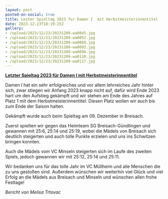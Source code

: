```yaml
---
layout: post
posted-on-social: true
title: Lezter Spieltag 2023 fur Damen I  mit Herbstmeisterinnentitel
date: 2023-12-23T18:19:25Z
gallery:
- /upload/2023/12/23/20231209-wa0045.jpg
- /upload/2023/12/23/20231209-wa0052.jpg
- /upload/2023/12/23/20231209-wa0068.jpg
- /upload/2023/12/23/20231209-wa0093.jpg
- /upload/2023/12/23/20231209-wa0096.jpg
- /upload/2023/12/23/20231209-wa0110.jpg
- /upload/2023/12/23/20231209-wa0117.jpg
---
```

**<u>Letzter Spieltag 2023 für Damen I mit Herbstmeisterinnentitel</u>**

Damen I hat ein sehr erfolgreiches und vor allem lehrreiches Jahr hinter
sich, zwar stiegen wir Anfang 2023 knapp nicht auf, dafür wird Ende 2023
hart um den Aufstieg gekämpft und wir stehen am Ende des Jahres auf
Platz 1 mit dem Herbstmeisterinnentitel. Diesen Platz wollen wir auch
bis zum Ende der Saison halten.

Gekämpft wurde auch beim Spieltag am 09. Dezember in Breisach.

Zuerst spielten wir gegen das Heimteam SG Breisach-Gündlingen und
gewannen mit 25:6, 25:14 und 25:19, wobei die Mädels von Breisach sich
deutlich steigerten und auch tolle Punkte erzielen und uns ins Schwitzen
bringen konnten.

Auch die Mädels vom VC Minseln steigerten sich im Laufe des zweiten
Spiels, jedoch gewannen wir mit 25:12, 25:14 und 25:11.

Wir bedanken uns für das tolle Jahr im VC Müllheim und alle Menschen die
zu uns gestoßen sind. Außerdem wünschen wir weiterhin viel Glück und
viel Erfolg an die Mädels aus Breisach und Minseln und wünschen allen
frohe Festtage!

<i>Bericht von Melisa Trtovac</i>
